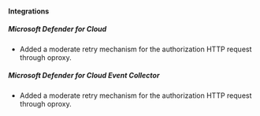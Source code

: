 
#### Integrations

##### Microsoft Defender for Cloud

- Added a moderate retry mechanism for the authorization HTTP request through oproxy.

##### Microsoft Defender for Cloud Event Collector

- Added a moderate retry mechanism for the authorization HTTP request through oproxy.
